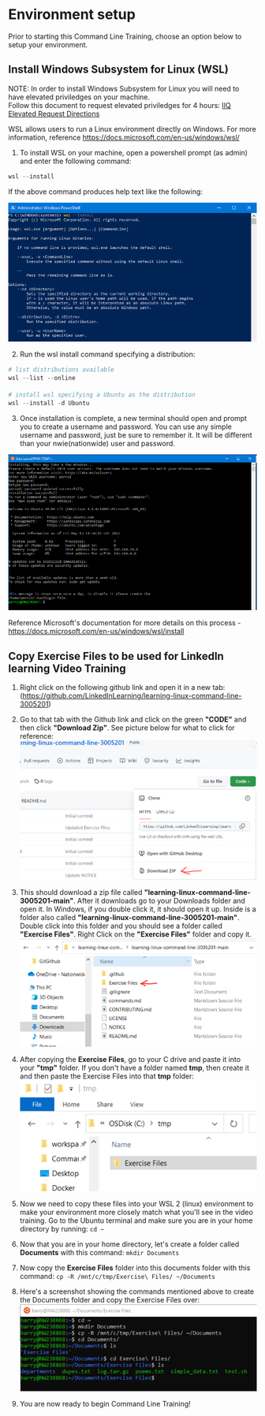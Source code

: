 # Environment setup

Prior to starting this Command Line Training, choose an option below to setup your environment.

## Install Windows Subsystem for Linux (WSL)

NOTE: In order to install Windows Subsystem for Linux you will need to have elevated priviledges on your machine.  
Follow this document to request elevated priviledges for 4 hours: [IIQ Elevated Request Directions](https://onyourside-my.sharepoint.com/:w:/r/personal/karrm4_nationwide_com/_layouts/15/Doc.aspx?sourcedoc=%7B4FDF5F1C-523E-47E4-A594-3DA6F30A75C5%7D&file=IIQ%20Elevated%20Request%20Process.docx&action=default&mobileredirect=true)

WSL allows users to run a Linux environment directly on Windows. For more information, reference https://docs.microsoft.com/en-us/windows/wsl/

1. To install WSL on your machine, open a powershell prompt (as admin) and enter the following command:

```powershell
wsl --install
```
If the above command produces help text like the following: 

![image](../images/wsl-install-help.PNG)

2. Run the wsl install command specifying a distribution:

```powershell
# list distributions available
wsl --list --online

# install wsl specifying a Ubuntu as the distribution
wsl --install -d Ubuntu
```

3. Once installation is complete, a new terminal should open and prompt you to create a username and password. 
You can use any simple username and password, just be sure to remember it.  It will be different than your nwie(nationwide) user and password.


![image](../images/wsl-install-ubuntu.PNG)

Reference Microsoft's documentation for more details on this process - https://docs.microsoft.com/en-us/windows/wsl/install   

## Copy Exercise Files to be used for LinkedIn learning Video Training

1. Right click on the following github link and open it in a new tab: (https://github.com/LinkedInLearning/learning-linux-command-line-3005201) 
2. Go to that tab with the Github link and  click on the green **"CODE"** and then click **"Download Zip"**.  See picture below for what to click for reference:  
![Download From Github Exercises](/images/DownloadExercises.PNG)  

3. This should download a zip file called **"learning-linux-command-line-3005201-main"**.  After it downloads go to your Downloads folder and open it. In Windows, if you double click it, it should open it up.  Inside is a folder also called **"learning-linux-command-line-3005201-main"**. Double click into this folder and you should see a folder called **"Exercise Files"**.  Right Click on the **"Exercise Files"** folder and copy it.   
![Open Zip File](/images/OpenZip.PNG)


4. After copying the **Exercise Files**, go to your C drive and paste it into your **"tmp"** folder.  If you don't have a folder named **tmp**, then create it and then paste the Exercise Files into that **tmp** folder:  
![Copy Exercise Folder to tmp](/images/CopyExerciseFilesToTmp.PNG)

5.  Now we need to copy these files into your WSL 2 (linux) environment to make your environment more closely match what you'll see in the video training.  Go to the Ubuntu terminal and make sure you are in your home directory by running: `cd ~` 
6.  Now that you are in your home directory, let's create a folder called **Documents** with this command: `mkdir Documents`
7.  Now copy the **Exercise Files** folder into this documents folder with this command:  `cp -R /mnt/c/tmp/Exercise\ Files/ ~/Documents`
8.  Here's a screenshot showing the commands mentioned above to create the Documents folder and copy the Exercise Files over:  
![Copy Exercise Files to Ubuntu](/images/MoveExerciseFiles.PNG)
9. You are now ready to begin Command Line Training!

